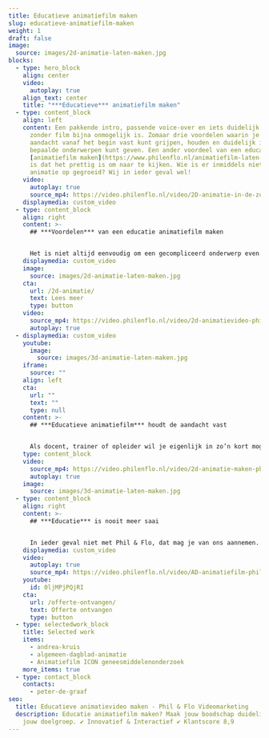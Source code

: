 ```yaml
---
title: Educatieve animatiefilm maken
slug: educatieve-animatiefilm-maken
weight: 1
draft: false
image:
  source: images/2d-animatie-laten-maken.jpg
blocks:
  - type: hero_block
    align: center
    video:
      autoplay: true
    align_text: center
    title: "***Educatieve*** animatiefilm maken"
  - type: content_block
    align: left
    content: Een pakkende intro, passende voice-over en iets duidelijk maken dat
      zonder film bijna onmogelijk is. Zomaar drie voordelen waarin je de
      aandacht vanaf het begin vast kunt grijpen, houden en duidelijk inzicht in
      bepaalde onderwerpen kunt geven. Een ander voordeel van een educatie
      [animatiefilm maken](https://www.philenflo.nl/animatiefilm-laten-maken/)
      is dat het prettig is om naar te kijken. Wie is er inmiddels niet met
      animatie op gegroeid? Wij in ieder geval wel!
    video:
      autoplay: true
      source_mp4: https://video.philenflo.nl/video/2D-animatie-in-de-zorg-ICON1.mp4
    displaymedia: custom_video
  - type: content_block
    align: right
    content: >-
      ## ***Voordelen*** van een educatie animatiefilm maken


      Het is niet altijd eenvoudig om een gecompliceerd onderwerp even in een paar zinnen aan je doelgroep uit te leggen. Laat staan dat die boodschap blijft hangen bij jouw publiek. Door een educatie animatiefilm te maken kun je je doelgroep overtuigen met een ultrakorte, glasheldere en visuele uitleg. Animatie heeft namelijk de eigenschap niets tot de verbeelding toe te laten. Met andere woorden: animatie kan inzicht geven in zaken wat het menselijk oog niet kan waarnemen.
    displaymedia: custom_video
    image:
      source: images/2d-animatie-laten-maken.jpg
    cta:
      url: /2d-animatie/
      text: Lees meer
      type: button
    video:
      source_mp4: https://video.philenflo.nl/video/2d-animatievideo-phil-en-flo.mp4
      autoplay: true
  - displaymedia: custom_video
    youtube:
      image:
        source: images/3d-animatie-laten-maken.jpg
    iframe:
      source: ""
    align: left
    cta:
      url: ""
      text: ""
      type: null
    content: >-
      ## ***Educatieve animatiefilm*** houdt de aandacht vast


      Als docent, trainer of opleider wil je eigenlijk in zo’n kort mogelijk tijdsbestek iets duidelijk maken aan je publiek. Het is natuurlijk al helemaal mooi als iedereen je meteen begrijpt in wat je duidelijk wilt maken. Een simpele tekening zegt vaak al meer dan duizend woorden en stel je eens voor wat je in een minuut visueel teweeg zou kunnen brengen. En weeg dat eens af tegen in de hoeveelheid energie die je er in moet steken om iets met woorden en teksten onomwonden duidelijk te maken. Wij snappen dat het rekensommetje snel is gemaakt.
    type: content_block
    video:
      source_mp4: https://video.philenflo.nl/video/2d-animatie-maken-phil-en-flo.mp4
      autoplay: true
    image:
      source: images/3d-animatie-laten-maken.jpg
  - type: content_block
    align: right
    content: >-
      ## ***Educatie*** is nooit meer saai


      In ieder geval niet met Phil & Flo, dat mag je van ons aannemen. Wil je eens een verhelderend gesprek over het visualiseren van jouw droge educatieve materie? Kom in contact en laat weten welke uitdaging jij voor ons in petto hebt. Of ontdek hier meer hoe wij ons inzetten voor de [onderwijssector](https://www.philenflo.nl/branches/onderwijs-kunst-cultuur/). Of wat dacht van je een [virtuele school rondleiding](https://www.philenflo.nl/virtuele-school-rondleiding/).
    displaymedia: custom_video
    video:
      autoplay: true
      source_mp4: https://video.philenflo.nl/video/AD-animatiefilm-phil-en-flo.mp4
    youtube:
      id: 0ljMPjPQjRI
    cta:
      url: /offerte-ontvangen/
      text: Offerte ontvangen
      type: button
  - type: selectedwork_block
    title: Selected work
    items:
      - andrea-kruis
      - algemeen-dagblad-animatie
      - Animatiefilm ICON geneesmiddelenonderzoek
    more_items: true
  - type: contact_block
    contacts:
      - peter-de-graaf
seo:
  title: Educatieve animatievideo maken - Phil & Flo Videomarketing
  description: Educatie animatiefilm maken? Maak jouw boodschap duidelijk voor
    jouw doelgroep. ✔ Innovatief & Interactief ✔ Klantscore 8,9
---
```

